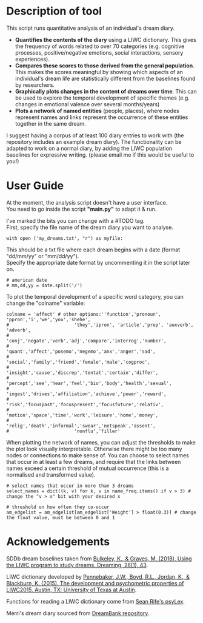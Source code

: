 # Description of tool
This script runs quantitative analysis of an individual's dream diary.
* **Quantifies the contents of the diary** using a LIWC dictionary. This gives the frequency of words related to over 70 categories (e.g. cognitive processes, positive/negative emotions, social interactions, sensory experiences).
* **Compares these scores to those derived from the general population**. This makes the scores meaningful by showing which aspects of an individual's dream life are statistically different from the baselines found by researchers.
* **Graphically plots changes in the content of dreams over time**. This can be used to explore the temporal development of specific themes (e.g. changes in emotional valence over several months/years)
* **Plots a network of named entities** (people, places), where nodes represent names and links represent the occurrence of these entities together in the same dream.

I suggest having a corpus of at least 100 diary entries to work with (the repository includes an example dream diary).
The functionality can be adapted to work on a normal diary, by adding the LIWC population baselines for expressive writing. (please email me if this would be useful to you!)



# User Guide
At the moment, the analysis script doesn't have a user interface.<br/>
You need to go inside the script **"main.py"** to adapt it & run.<br/>

I've marked the bits you can change with a #TODO tag.<br/>
First, specify the file name of the dream diary you want to analyse.
```
with open ('my_dreams.txt', "r") as myfile:
```
This should be a txt file where each dream begins with a date (format "dd/mm/yy" or "mm/dd/yy").<br/>
Specify the appropriate date format by uncommenting it in the script later on.
```
# american date
# mm,dd,yy = date.split('/')
```
To plot the temporal development of a specific word category, you can change the "colname" variable:
```
colname = 'affect' # other options:''function','pronoun', 'ppron','i','we','you','shehe',
#                        'they','ipron', 'article','prep', 'auxverb', 'adverb',
#                        'conj','negate','verb','adj','compare','interrog','number',
#                        'quant','affect','posemo','negemo','anx','anger','sad',
#                        'social','family','friend','female','male','cogproc',
#                        'insight','cause','discrep','tentat','certain','differ',
#                        'percept','see','hear','feel','bio','body','health','sexual',
#                        'ingest','drives','affiliation','achieve','power','reward',
#                        'risk','focuspast','focuspresent','focusfuture','relativ',
#                        'motion','space','time','work','leisure','home','money',
#                        'relig','death','informal','swear','netspeak','assent',
#                        'nonflu','filler'
```
When plotting the network of names, you can adjust the thresholds to make the plot look visually interpretable. Otherwise there might be too many nodes or connections to make sense of. You can choose to select names that occur in at least a few dreams, and require that the links between names exceed a certain threshold of mutual occurrence (this is a normalised and transformed value).
```
# select names that occur in more than 3 dreams
select_names = dict((k, v) for k, v in name_freq.items() if v > 3) # change the "v > x" bit with your desired x
```
```
# threshold on how often they co-occur
am_edgelist = am_edgelist[am_edgelist['Weight'] > float(0.3)] # change the float value, must be between 0 and 1
```
# Acknowledgements
SDDb dream baselines taken from [Bulkeley, K., & Graves, M. (2018). Using the LIWC program to study dreams. Dreaming, 28(1), 43](https://www.researchgate.net/publication/323646665_Using_the_LIWC_program_to_study_dreams).

LIWC dictionary developed by [Pennebaker, J.W., Boyd, R.L., Jordan, K., & Blackburn, K. (2015). The development and psychometric properties of LIWC2015. Austin, TX: University of Texas at Austin](https://repositories.lib.utexas.edu/bitstream/handle/2152/31333/LIWC2015_LanguageManual.pdf).

Functions for reading a LIWC dictionary come from [Sean Rife's psyLex](https://github.com/seanrife/psyLex).

Merri's dream diary sourced from [DreamBank repository](http://www.dreambank.net/).

